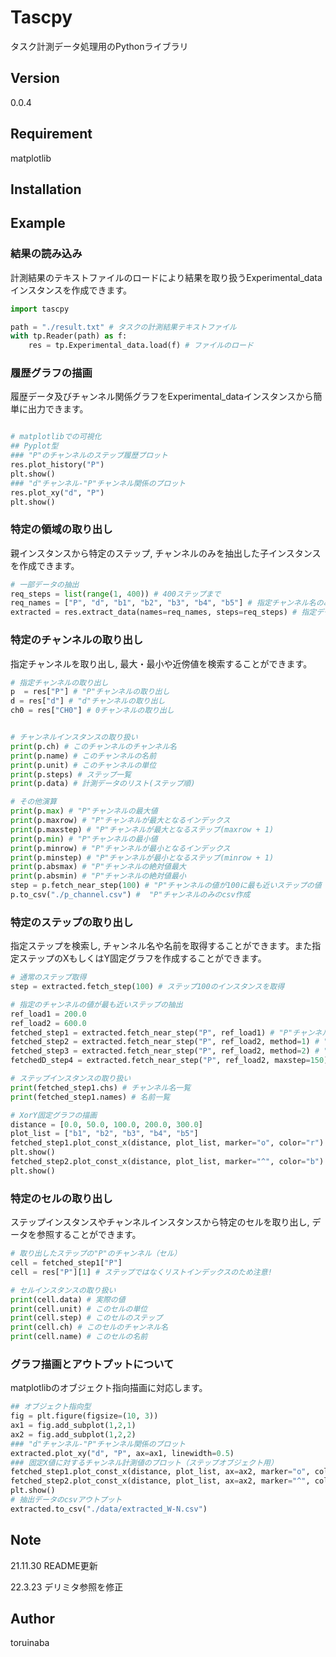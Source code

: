 # Tascpy
タスク計測データ処理用のPythonライブラリ
## Version
0.0.4
## Requirement
matplotlib
## Installation
## Example
### 結果の読み込み
計測結果のテキストファイルのロードにより結果を取り扱うExperimental_dataインスタンスを作成できます。
```python
import tascpy

path = "./result.txt" # タスクの計測結果テキストファイル
with tp.Reader(path) as f:
    res = tp.Experimental_data.load(f) # ファイルのロード
```

### 履歴グラフの描画
履歴データ及びチャンネル関係グラフをExperimental_dataインスタンスから簡単に出力できます。
```python

# matplotlibでの可視化
## Pyplot型
### "P"のチャンネルのステップ履歴プロット
res.plot_history("P")
plt.show()
### "d"チャンネル-"P"チャンネル関係のプロット
res.plot_xy("d", "P")
plt.show()
```


### 特定の領域の取り出し
親インスタンスから特定のステップ, チャンネルのみを抽出した子インスタンスを作成できます。
```python
# 一部データの抽出
req_steps = list(range(1, 400)) # 400ステップまで
req_names = ["P", "d", "b1", "b2", "b3", "b4", "b5"] # 指定チャンネル名のみ
extracted = res.extract_data(names=req_names, steps=req_steps) # 指定データのみの新しいインスタンス
```

### 特定のチャンネルの取り出し
指定チャンネルを取り出し, 最大・最小や近傍値を検索することができます。
```python
# 指定チャンネルの取り出し
p  = res["P"] # "P"チャンネルの取り出し
d = res["d"] # "d"チャンネルの取り出し
ch0 = res["CH0"] # 0チャンネルの取り出し


# チャンネルインスタンスの取り扱い
print(p.ch) # このチャンネルのチャンネル名
print(p.name) # このチャンネルの名前
print(p.unit) # このチャンネルの単位
print(p.steps) # ステップ一覧
print(p.data) # 計測データのリスト(ステップ順)

# その他演算
print(p.max) # "P"チャンネルの最大値
print(p.maxrow) # "P"チャンネルが最大となるインデックス
print(p.maxstep) # "P"チャンネルが最大となるステップ(maxrow + 1)
print(p.min) # "P"チャンネルの最小値
print(p.minrow) # "P"チャンネルが最小となるインデックス
print(p.minstep) # "P"チャンネルが最小となるステップ(minrow + 1)
print(p.absmax) # "P"チャンネルの絶対値最大
print(p.absmin) # "P"チャンネルの絶対値最小
step = p.fetch_near_step(100) # "P"チャンネルの値が100に最も近いステップの値
p.to_csv("./p_channel.csv") #  "P"チャンネルのみのcsv作成
```

### 特定のステップの取り出し
指定ステップを検索し, チャンネル名や名前を取得することができます。また指定ステップのXもしくはY固定グラフを作成することができます。
```python
# 通常のステップ取得
step = extracted.fetch_step(100) # ステップ100のインスタンスを取得

# 指定のチャンネルの値が最も近いステップの抽出
ref_load1 = 200.0
ref_load2 = 600.0
fetched_step1 = extracted.fetch_near_step("P", ref_load1) # "P"チャンネルがref_load1に一番近いステップインスタンスを取得
fetched_step2 = extracted.fetch_near_step("P", ref_load2, method=1) # "P"チャンネルがref_load2以下かつ一番近いステップインスタンスを取得
fetched_step3 = extracted.fetch_near_step("P", ref_load2, method=2) # "P"チャンネルがref_load2以上かつ一番近いステップインスタンスを取得
fetchedD_step4 = extracted.fetch_near_step("P", ref_load2, maxstep=150) # ステップ150以下のうちref_load2に一番近いステップインスタンスを取得

# ステップインスタンスの取り扱い
print(fetched_step1.chs) # チャンネル名一覧
print(fetched_step1.names) # 名前一覧

# XorY固定グラフの描画
distance = [0.0, 50.0, 100.0, 200.0, 300.0]
plot_list = ["b1", "b2", "b3", "b4", "b5"]
fetched_step1.plot_const_x(distance, plot_list, marker="o", color="r")
plt.show()
fetched_step2.plot_const_x(distance, plot_list, marker="^", color="b")
plt.show()
```

### 特定のセルの取り出し
ステップインスタンスやチャンネルインスタンスから特定のセルを取り出し, データを参照することができます。
```python
# 取り出したステップの"P"のチャンネル（セル）
cell = fetched_step1["P"]
cell = res["P"][1] # ステップではなくリストインデックスのため注意!

# セルインスタンスの取り扱い
print(cell.data) # 実際の値
print(cell.unit) # このセルの単位
print(cell.step) # このセルのステップ
print(cell.ch) # このセルのチャンネル名
print(cell.name) # このセルの名前
```

### グラフ描画とアウトプットについて
matplotlibのオブジェクト指向描画に対応します。
```python
## オブジェクト指向型
fig = plt.figure(figsize=(10, 3))
ax1 = fig.add_subplot(1,2,1)
ax2 = fig.add_subplot(1,2,2)
### "d"チャンネル-"P"チャンネル関係のプロット
extracted.plot_xy("d", "P", ax=ax1, linewidth=0.5)
### 固定X値に対するチャンネル計測値のプロット（ステップオブジェクト用）
fetched_step1.plot_const_x(distance, plot_list, ax=ax2, marker="o", color="r")
fetched_step2.plot_const_x(distance, plot_list, ax=ax2, marker="^", color="b")
plt.show()
# 抽出データのcsvアウトプット
extracted.to_csv("./data/extracted_W-N.csv")
```
## Note
21.11.30 README更新

22.3.23 デリミタ参照を修正

## Author
toruinaba